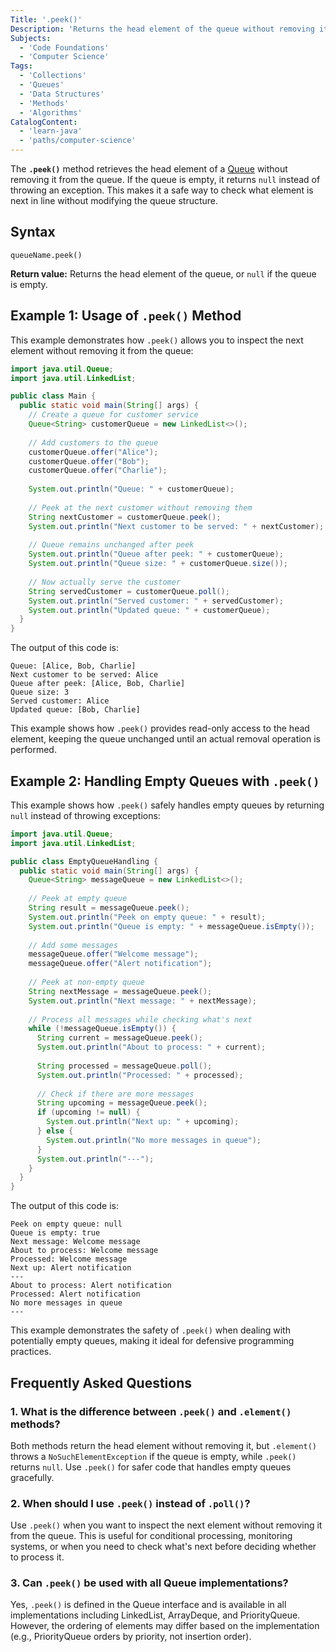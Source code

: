 ```yaml
---
Title: '.peek()'
Description: 'Returns the head element of the queue without removing it, or null if the queue is empty.'
Subjects:
  - 'Code Foundations'
  - 'Computer Science'
Tags:
  - 'Collections'
  - 'Queues'
  - 'Data Structures'
  - 'Methods'
  - 'Algorithms'
CatalogContent:
  - 'learn-java'
  - 'paths/computer-science'
---
```


The **`.peek()`** method retrieves the head element of a [Queue](https://www.codecademy.com/resources/docs/java/queue) without removing it from the queue. If the queue is empty, it returns `null` instead of throwing an exception. This makes it a safe way to check what element is next in line without modifying the queue structure.

## Syntax

```pseudo
queueName.peek()
```

**Return value:** Returns the head element of the queue, or `null` if the queue is empty.

## Example 1: Usage of `.peek()` Method

This example demonstrates how `.peek()` allows you to inspect the next element without removing it from the queue:

```java
import java.util.Queue;
import java.util.LinkedList;

public class Main {
  public static void main(String[] args) {
    // Create a queue for customer service
    Queue<String> customerQueue = new LinkedList<>();
    
    // Add customers to the queue
    customerQueue.offer("Alice");
    customerQueue.offer("Bob");
    customerQueue.offer("Charlie");
    
    System.out.println("Queue: " + customerQueue);
    
    // Peek at the next customer without removing them
    String nextCustomer = customerQueue.peek();
    System.out.println("Next customer to be served: " + nextCustomer);
    
    // Queue remains unchanged after peek
    System.out.println("Queue after peek: " + customerQueue);
    System.out.println("Queue size: " + customerQueue.size());
    
    // Now actually serve the customer
    String servedCustomer = customerQueue.poll();
    System.out.println("Served customer: " + servedCustomer);
    System.out.println("Updated queue: " + customerQueue);
  }
}
```

The output of this code is:

```shell
Queue: [Alice, Bob, Charlie]
Next customer to be served: Alice
Queue after peek: [Alice, Bob, Charlie]
Queue size: 3
Served customer: Alice
Updated queue: [Bob, Charlie]
```

This example shows how `.peek()` provides read-only access to the head element, keeping the queue unchanged until an actual removal operation is performed.


## Example 2: Handling Empty Queues with `.peek()`

This example shows how `.peek()` safely handles empty queues by returning `null` instead of throwing exceptions:

```java
import java.util.Queue;
import java.util.LinkedList;

public class EmptyQueueHandling {
  public static void main(String[] args) {
    Queue<String> messageQueue = new LinkedList<>();
    
    // Peek at empty queue
    String result = messageQueue.peek();
    System.out.println("Peek on empty queue: " + result);
    System.out.println("Queue is empty: " + messageQueue.isEmpty());
    
    // Add some messages
    messageQueue.offer("Welcome message");
    messageQueue.offer("Alert notification");
    
    // Peek at non-empty queue
    String nextMessage = messageQueue.peek();
    System.out.println("Next message: " + nextMessage);
    
    // Process all messages while checking what's next
    while (!messageQueue.isEmpty()) {
      String current = messageQueue.peek();
      System.out.println("About to process: " + current);
      
      String processed = messageQueue.poll();
      System.out.println("Processed: " + processed);
      
      // Check if there are more messages
      String upcoming = messageQueue.peek();
      if (upcoming != null) {
        System.out.println("Next up: " + upcoming);
      } else {
        System.out.println("No more messages in queue");
      }
      System.out.println("---");
    }
  }
}
```

The output of this code is:

```shell
Peek on empty queue: null
Queue is empty: true
Next message: Welcome message
About to process: Welcome message
Processed: Welcome message
Next up: Alert notification
---
About to process: Alert notification
Processed: Alert notification
No more messages in queue
---
```

This example demonstrates the safety of `.peek()` when dealing with potentially empty queues, making it ideal for defensive programming practices.


## Frequently Asked Questions

### 1. What is the difference between `.peek()` and `.element()` methods?

Both methods return the head element without removing it, but `.element()` throws a `NoSuchElementException` if the queue is empty, while `.peek()` returns `null`. Use `.peek()` for safer code that handles empty queues gracefully.

### 2. When should I use `.peek()` instead of `.poll()`?

Use `.peek()` when you want to inspect the next element without removing it from the queue. This is useful for conditional processing, monitoring systems, or when you need to check what's next before deciding whether to process it.

### 3. Can `.peek()` be used with all Queue implementations?

Yes, `.peek()` is defined in the Queue interface and is available in all implementations including LinkedList, ArrayDeque, and PriorityQueue. However, the ordering of elements may differ based on the implementation (e.g., PriorityQueue orders by priority, not insertion order).
